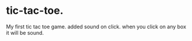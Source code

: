 # tic-tac-toe.
My first tic tac toe game.
added sound on click.
when you click on any box it will be sound.
